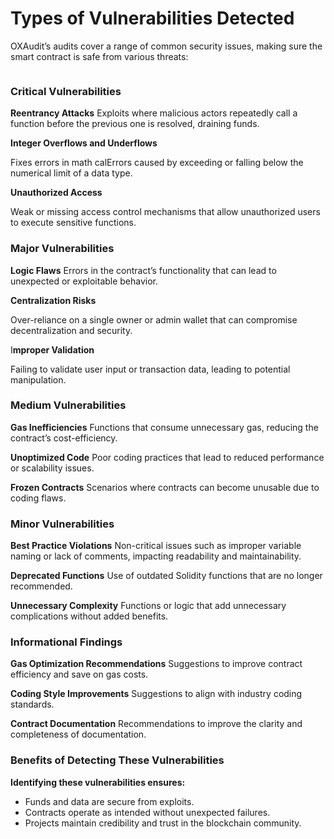 # Types of Vulnerabilities Detected

OXAudit’s audits cover a range of common security issues, making sure the smart contract is safe from various threats:

<figure><img src="https://2722733083-files.gitbook.io/~/files/v0/b/gitbook-x-prod.appspot.com/o/spaces%2FrqskLLhWyM775QpDzmtY%2Fuploads%2FkEfivuGHIMhVhz7FCnfP%2Fimage.avif?alt=media&#x26;token=1d0ab76a-dd82-47f8-b6d4-a39ec001b52e" alt=""><figcaption></figcaption></figure>

### **Critical Vulnerabilities** <a href="#critical-vulnerabilities" id="critical-vulnerabilities"></a>

**Reentrancy Attacks** Exploits where malicious actors repeatedly call a function before the previous one is resolved, draining funds.

**Integer Overflows and Underflows**

Fixes errors in math calErrors caused by exceeding or falling below the numerical limit of a data type.

**Unauthorized Access**

Weak or missing access control mechanisms that allow unauthorized users to execute sensitive functions.

### Major Vulnerabilities <a href="#major-vulnerabilities" id="major-vulnerabilities"></a>

**Logic Flaws** Errors in the contract’s functionality that can lead to unexpected or exploitable behavior.

**Centralization Risks**

Over-reliance on a single owner or admin wallet that can compromise decentralization and security.

I**mproper Validation**

Failing to validate user input or transaction data, leading to potential manipulation.

### Medium Vulnerabilities <a href="#medium-vulnerabilities" id="medium-vulnerabilities"></a>

**Gas Inefficiencies** Functions that consume unnecessary gas, reducing the contract’s cost-efficiency.

**Unoptimized Code** Poor coding practices that lead to reduced performance or scalability issues.

**Frozen Contracts** Scenarios where contracts can become unusable due to coding flaws.

### **Minor Vulnerabilities** <a href="#minor-vulnerabilities" id="minor-vulnerabilities"></a>

**Best Practice Violations** Non-critical issues such as improper variable naming or lack of comments, impacting readability and maintainability.

**Deprecated Functions** Use of outdated Solidity functions that are no longer recommended.

**Unnecessary Complexity** Functions or logic that add unnecessary complications without added benefits.

### Informational Findings <a href="#informational-findings" id="informational-findings"></a>

**Gas Optimization Recommendations** Suggestions to improve contract efficiency and save on gas costs.

**Coding Style Improvements** Suggestions to align with industry coding standards.

**Contract Documentation** Recommendations to improve the clarity and completeness of documentation.

### **Benefits of Detecting These Vulnerabilities** <a href="#benefits-of-detecting-these-vulnerabilities" id="benefits-of-detecting-these-vulnerabilities"></a>

**Identifying these vulnerabilities ensures:**

* Funds and data are secure from exploits.
* Contracts operate as intended without unexpected failures.
* Projects maintain credibility and trust in the blockchain community.
